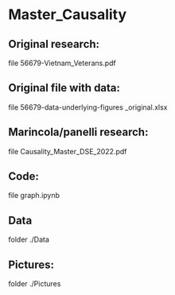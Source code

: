 # Master_Causality

## Original research:
file 56679-Vietnam_Veterans.pdf
## Original file with data: 
file 56679-data-underlying-figures _original.xlsx
## Marincola/panelli research: 
file Causality_Master_DSE_2022.pdf
## Code: 
file graph.ipynb
## Data
folder ./Data
## Pictures: 
folder ./Pictures
